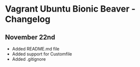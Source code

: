 # Vagrant Ubuntu Bionic Beaver - Changelog

## November 22nd

- Added README.md file
- Added support for Customfile
- Added .gitignore
